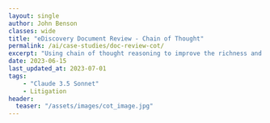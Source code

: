 ```yaml
---
layout: single
author: John Benson
classes: wide
title: "eDiscovery Document Review - Chain of Thought"
permalink: /ai/case-studies/doc-review-cot/
excerpt: "Using chain of thought reasoning to improve the richness and quality of the output"
date: 2023-06-15
last_updated_at: 2023-07-01
tags: 
    - "Claude 3.5 Sonnet"
    - Litigation
header:
  teaser: "/assets/images/cot_image.jpg"
---
```


